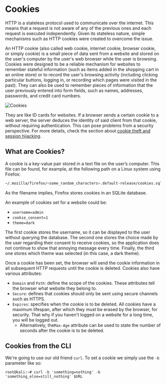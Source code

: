# Cookies

HTTP is a stateless protocol used to communicate over the internet.
This means that a request is not aware of any of the previous ones and each request is executed independently.
Given its stateless nature, simple mechanisms such as HTTP cookies were created to overcome the issue.

An HTTP cookie (also called web cookie, internet cookie, browser cookie, or simply cookie) is a small piece of data sent from a website and stored on the user's computer by the user's web browser while the user is browsing.
Cookies were designed to be a reliable mechanism for websites to remember stateful information (such as items added in the shopping cart in an online store) or to record the user's browsing activity (including clicking particular buttons, logging in, or recording which pages were visited in the past).
They can also be used to remember pieces of information that the user previously entered into form fields, such as names, addresses, passwords, and credit card numbers.

![Cookies](../media/cookies.png)

They are like ID cards for websites.
If a browser sends a certain cookie to a web server, the server deduces the identity of said client from that cookie, without requiring authentication.
This can pose problems from a security perspective.
For more details, check the section about [cookie theft and session hijacking](./further-reading.md#cookie-theft--session-hijacking).

## What are Cookies?

A cookie is a key-value pair stored in a text file on the user’s computer.
This file can be found, for example, at the following path on a Linux system using Firefox:

```bash
~/.mozilla/firefox/<some_random_characters>.default-release/cookies.sqlite
```

As the filename implies, Firefox stores cookies in an SQLite database.

An example of cookies set for a website could be:

- `username=admin`
- `cookie_consent=1`
- `theme=dark`

The first cookie stores the username, so it can be displayed to the user without querying the database.
The second one stores the choice made by the user regarding their consent to receive cookies, so the application does not continue to show that annoying message every time.
Finally, the third one stores which theme was selected (in this case, a dark theme).

Once a cookie has been set, the browser will send the cookie information in all subsequent HTTP requests until the cookie is deleted.
Cookies also have various attributes:

- `Domain` and `Path`: define the scope of the cookies.
These attributes tell the browser what website they belong to.
- `Secure`: defines that cookies should only be sent using secure channels such as HTTPS.
- `Expires`: specifies when the cookie is to be deleted.
All cookies have a maximum lifespan, after which they must be erased by the browser, for security.
That why if you haven't logged on a website for a long time, you will be logged out.
  - Alternatively, the`Max-Age` attribute can be used to state the number of seconds after the cookie is to be deleted.

## Cookies from the CLI

We're going to use our old friend `curl`.
To set a cookie we simply use the `-b` parameter like so:

```console
root@kali:~# curl -b 'something=nothing' -b 'something_else=still_nothing' $URL
```
